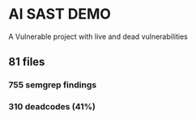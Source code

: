 # AI SAST DEMO

A Vulnerable project with live and dead vulnerabilities
## 81 files
### 755 semgrep findings
### 310 deadcodes (41%)

